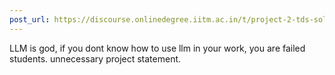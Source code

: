 ```yaml
---
post_url: https://discourse.onlinedegree.iitm.ac.in/t/project-2-tds-solver-discussion-thread/169029/25
---
```

LLM is god, if you dont know how to use llm in your work, you are failed students. unnecessary project statement.